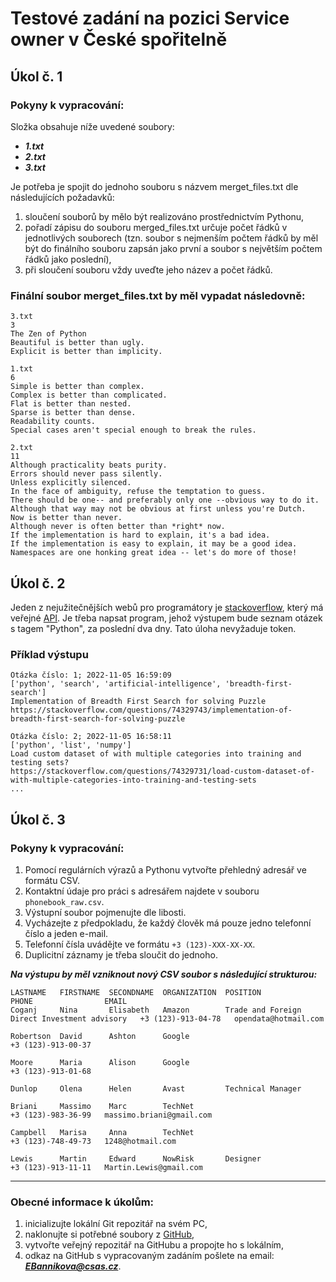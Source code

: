 # ****Testové zadání na pozici Service owner v České spořitelně****


## Úkol č. 1

### **Pokyny k vypracování:**

Složka obsahuje níže uvedené soubory:
* ***1.txt***
* ***2.txt***
* ***3.txt***

Je potřeba je spojit do jednoho souboru s názvem merget_files.txt dle následujících požadavků:

1. sloučení souborů by mělo být realizováno prostřednictvím Pythonu,
2. pořadí zápisu do souboru merged_files.txt určuje počet řádků v jednotlivých souborech (tzn. soubor s nejmenším počtem řádků by měl být do finálního souboru zapsán jako první a soubor s největším počtem řádků jako poslední),
3. při sloučení souboru vždy uveďte jeho název a počet řádků.


### **Finální soubor merget_files.txt by měl vypadat následovně:**

```
3.txt
3
The Zen of Python
Beautiful is better than ugly.
Explicit is better than implicity.

1.txt
6
Simple is better than complex.
Complex is better than complicated.
Flat is better than nested.
Sparse is better than dense.
Readability counts.
Special cases aren't special enough to break the rules.

2.txt
11
Although practicality beats purity.
Errors should never pass silently.
Unless explicitly silenced.
In the face of ambiguity, refuse the temptation to guess.
There should be one-- and preferably only one --obvious way to do it.
Although that way may not be obvious at first unless you're Dutch.
Now is better than never.
Although never is often better than *right* now.
If the implementation is hard to explain, it's a bad idea.
If the implementation is easy to explain, it may be a good idea.
Namespaces are one honking great idea -- let's do more of those! 
```


## Úkol č. 2
Jeden z nejužitečnějších webů pro programátory je [stackoverflow](https://stackoverflow.com/), který má veřejné [API](https://api.stackexchange.com/docs). 
Je třeba napsat program, jehož výstupem bude seznam otázek s tagem "Python", za poslední dva dny.
Tato úloha nevyžaduje token.

### **Příklad výstupu**
```
Otázka číslo: 1; 2022-11-05 16:59:09
['python', 'search', 'artificial-intelligence', 'breadth-first-search']
Implementation of Breadth First Search for solving Puzzle
https://stackoverflow.com/questions/74329743/implementation-of-breadth-first-search-for-solving-puzzle

Otázka číslo: 2; 2022-11-05 16:58:11
['python', 'list', 'numpy']
Load custom dataset of with multiple categories into training and testing sets?
https://stackoverflow.com/questions/74329731/load-custom-dataset-of-with-multiple-categories-into-training-and-testing-sets
...
```

## Úkol č. 3

### **Pokyny k vypracování:**

1. Pomocí regulárních výrazů a Pythonu vytvořte přehledný adresář ve formátu CSV. 
2. Kontaktní údaje pro práci s adresářem najdete v souboru ```phonebook_raw.csv```.
3. Výstupní soubor pojmenujte dle libosti. 
4. Vycházejte z předpokladu, že každý člověk má pouze jedno telefonní číslo a jeden e-mail. 
2. Telefonní čísla uvádějte ve formátu ```+3 (123)-XXX-XX-XX```. 
3. Duplicitní záznamy je třeba sloučit do jednoho.


***Na výstupu by měl vzniknout nový CSV soubor s následující strukturou:***

```
LASTNAME   FIRSTNAME  SECONDNAME  ORGANIZATION  POSITION                                       PHONE                EMAIL
Coganj     Nina       Elisabeth   Amazon        Trade and Foreign Direct Investment advisory   +3 (123)-913-04-78   opendata@hotmail.com

Robertson  David      Ashton      Google                                                       +3 (123)-913-00-37 

Moore      Maria      Alison      Google                                                       +3 (123)-913-01-68 

Dunlop     Olena      Helen       Avast         Technical Manager

Briani     Massimo    Marc        TechNet                                                      +3 (123)-983-36-99   massimo.briani@gmail.com

Campbell   Marisa     Anna        TechNet                                                      +3 (123)-748-49-73   1248@hotmail.com

Lewis      Martin     Edward      NowRisk       Designer                                       +3 (123)-913-11-11   Martin.Lewis@gmail.com
```


---

### **Obecné informace k úkolům:**

1. inicializujte lokální Git repozitář na svém PC,
2. naklonujte si potřebné soubory z [GitHub](https://github.com/CSAS-TestoveZadani/Testove_zadani),
3. vytvořte veřejný repozitář na GitHubu a propojte ho s lokálním, 
4. odkaz na GitHub s vypracovaným zadáním pošlete na email: ***EBannikova@csas.cz***.
